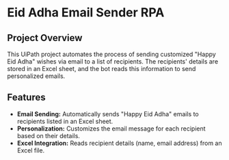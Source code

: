 # Eid Adha Email Sender RPA

## Project Overview

This UiPath project automates the process of sending customized "Happy Eid Adha" wishes via email to a list of recipients. The recipients' details are stored in an Excel sheet, and the bot reads this information to send personalized emails.

## Features

- **Email Sending:** Automatically sends "Happy Eid Adha" emails to recipients listed in an Excel sheet.
- **Personalization:** Customizes the email message for each recipient based on their details.
- **Excel Integration:** Reads recipient details (name, email address) from an Excel file.
